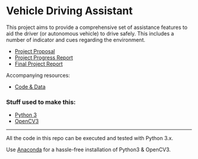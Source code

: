 # Vehicle Driving Assistant

This project aims to provide a comprehensive set of assistance features to aid the driver (or autonomous vehicle) to drive safely. This includes a number of indicator and cues regarding the environment.

* [Project Proposal](https://github.com/crunchbang/MP_Project/blob/master/Documents/Project_Proposal/Group7.pdf)
* [Project Progress Report](https://github.com/crunchbang/MP_Project/blob/master/Documents/Project_Report/ProjectProgressReport.pdf)
* [Final Project Report](https://github.com/crunchbang/MP_Project/blob/master/Documents/Report/FinalReport.pdf)

Accompanying resources:
* [Code & Data](https://github.com/crunchbang/MP_Project/tree/master/Code/final_code)


### Stuff used to make this:


 * [Python 3](https://www.python.org/downloads/)
 * [OpenCV3](http://opencv.org/downloads.html)

----

All the code in this repo can be executed and tested with Python 3.x.

Use [Anaconda](https://anaconda.org/) for a hassle-free installation of Python3 & OpenCV3.
